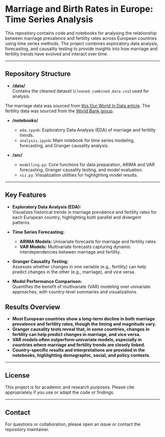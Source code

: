 # Marriage and Birth Rates in Europe: Time Series Analysis

This repository contains code and notebooks for analysing the relationship between marriage prevalence and fertility rates across European countries using time series methods. The project combines exploratory data analysis, forecasting, and causality testing to provide insights into how marriage and fertility trends have evolved and interact over time.

---

## Repository Structure

- **/data/**  
  Contains the cleaned dataset (`cleaned_combined_data.csv`) used for analysis.

The marriage data was sourced from [this Our World In Data article](https://ourworldindata.org/marriages-and-divorces#:~:text=Overall%2C%20we%20see%20a%20global,married%20or%20in%20a%20union.).
The fertility data was sourced from the [World Bank group](https://data.worldbank.org/indicator/SP.DYN.TFRT.IN?end=2023&start=1960&view=chart).

- **/notebooks/**  
  - `eda.ipynb`: Exploratory Data Analysis (EDA) of marriage and fertility trends.
  - `analysis.ipynb`: Main notebook for time series modeling, forecasting, and Granger causality analysis.

- **/src/**  
  - `modelling.py`: Core functions for data preparation, ARIMA and VAR forecasting, Granger causality testing, and model evaluation.
  - `viz.py`: Visualization utilities for highlighting model results.

---

## Key Features

- **Exploratory Data Analysis (EDA):**  
  Visualizes historical trends in marriage prevalence and fertility rates for each European country, highlighting both parallel and divergent patterns.

- **Time Series Forecasting:**  
  - **ARIMA Models:** Univariate forecasts for marriage and fertility rates.
  - **VAR Models:** Multivariate forecasts capturing dynamic interdependencies between marriage and fertility.

- **Granger Causality Testing:**  
  Assesses whether changes in one variable (e.g., fertility) can help predict changes in the other (e.g., marriage), and vice versa.

- **Model Performance Comparison:**  
  Quantifies the benefit of multivariate (VAR) modeling over univariate approaches, with country-level summaries and visualizations.

## Results Overview
- **Most European countries show a long-term decline in both marriage prevalence and fertility rates, though the timing and magnitude vary.**
- **Granger causality tests reveal that, in some countries, changes in fertility can help predict changes in marriage, and vice versa.**
- **VAR models often outperform univariate models, especially in countries where marriage and fertility trends are closely linked.**
- **Country-specific results and interpretations are provided in the notebooks, highlighting demographic, social, and policy contexts.**

---

## License

This project is for academic and research purposes. Please cite appropriately if you use or adapt the code or findings.

---

## Contact

For questions or collaboration, please open an issue or contact the repository maintainer.
